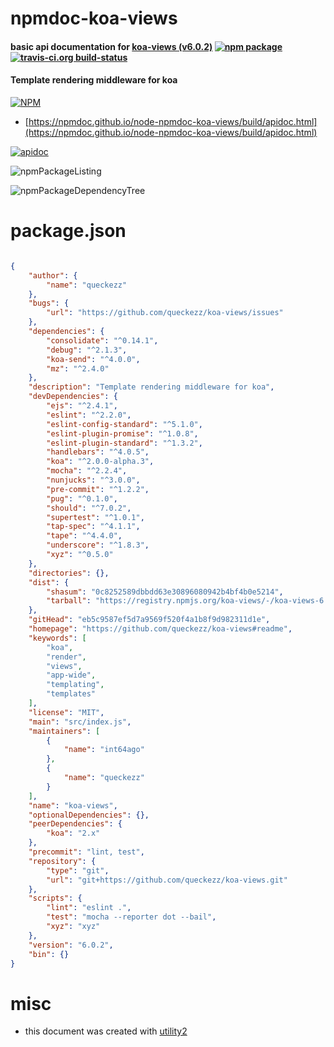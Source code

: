 # npmdoc-koa-views

#### basic api documentation for  [koa-views (v6.0.2)](https://github.com/queckezz/koa-views#readme)  [![npm package](https://img.shields.io/npm/v/npmdoc-koa-views.svg?style=flat-square)](https://www.npmjs.org/package/npmdoc-koa-views) [![travis-ci.org build-status](https://api.travis-ci.org/npmdoc/node-npmdoc-koa-views.svg)](https://travis-ci.org/npmdoc/node-npmdoc-koa-views)

#### Template rendering middleware for koa

[![NPM](https://nodei.co/npm/koa-views.png?downloads=true&downloadRank=true&stars=true)](https://www.npmjs.com/package/koa-views)

- [https://npmdoc.github.io/node-npmdoc-koa-views/build/apidoc.html](https://npmdoc.github.io/node-npmdoc-koa-views/build/apidoc.html)

[![apidoc](https://npmdoc.github.io/node-npmdoc-koa-views/build/screenCapture.buildCi.browser.%252Ftmp%252Fbuild%252Fapidoc.html.png)](https://npmdoc.github.io/node-npmdoc-koa-views/build/apidoc.html)

![npmPackageListing](https://npmdoc.github.io/node-npmdoc-koa-views/build/screenCapture.npmPackageListing.svg)

![npmPackageDependencyTree](https://npmdoc.github.io/node-npmdoc-koa-views/build/screenCapture.npmPackageDependencyTree.svg)



# package.json

```json

{
    "author": {
        "name": "queckezz"
    },
    "bugs": {
        "url": "https://github.com/queckezz/koa-views/issues"
    },
    "dependencies": {
        "consolidate": "^0.14.1",
        "debug": "^2.1.3",
        "koa-send": "^4.0.0",
        "mz": "^2.4.0"
    },
    "description": "Template rendering middleware for koa",
    "devDependencies": {
        "ejs": "^2.4.1",
        "eslint": "^2.2.0",
        "eslint-config-standard": "^5.1.0",
        "eslint-plugin-promise": "^1.0.8",
        "eslint-plugin-standard": "^1.3.2",
        "handlebars": "^4.0.5",
        "koa": "^2.0.0-alpha.3",
        "mocha": "^2.2.4",
        "nunjucks": "^3.0.0",
        "pre-commit": "^1.2.2",
        "pug": "^0.1.0",
        "should": "^7.0.2",
        "supertest": "^1.0.1",
        "tap-spec": "^4.1.1",
        "tape": "^4.4.0",
        "underscore": "^1.8.3",
        "xyz": "^0.5.0"
    },
    "directories": {},
    "dist": {
        "shasum": "0c8252589dbbdd63e30896080942b4bf4b0e5214",
        "tarball": "https://registry.npmjs.org/koa-views/-/koa-views-6.0.2.tgz"
    },
    "gitHead": "eb5c9587ef5d7a9569f520f4a1b8f9d982311d1e",
    "homepage": "https://github.com/queckezz/koa-views#readme",
    "keywords": [
        "koa",
        "render",
        "views",
        "app-wide",
        "templating",
        "templates"
    ],
    "license": "MIT",
    "main": "src/index.js",
    "maintainers": [
        {
            "name": "int64ago"
        },
        {
            "name": "queckezz"
        }
    ],
    "name": "koa-views",
    "optionalDependencies": {},
    "peerDependencies": {
        "koa": "2.x"
    },
    "precommit": "lint, test",
    "repository": {
        "type": "git",
        "url": "git+https://github.com/queckezz/koa-views.git"
    },
    "scripts": {
        "lint": "eslint .",
        "test": "mocha --reporter dot --bail",
        "xyz": "xyz"
    },
    "version": "6.0.2",
    "bin": {}
}
```



# misc
- this document was created with [utility2](https://github.com/kaizhu256/node-utility2)

